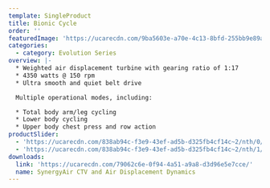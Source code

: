 ```yaml
---
template: SingleProduct
title: Bionic Cycle
order: ''
featuredImage: 'https://ucarecdn.com/9ba5603e-a70e-4c13-8bfd-255bb9e89abd/'
categories:
  - category: Evolution Series
overview: |-
  * Weighted air displacement turbine with gearing ratio of 1:17
  * 4350 watts @ 150 rpm
  * Ultra smooth and quiet belt drive

  Multiple operational modes, including:

  * Total body arm/leg cycling
  * Lower body cycling
  * Upper body chest press and row action
productSlider:
  - 'https://ucarecdn.com/838ab94c-f3e9-43ef-ad5b-d325fb4cf14c~2/nth/0/'
  - 'https://ucarecdn.com/838ab94c-f3e9-43ef-ad5b-d325fb4cf14c~2/nth/1/'
downloads:
  link: 'https://ucarecdn.com/79062c6e-0f94-4a51-a9a8-d3d96e5e7cce/'
  name: SynergyAir CTV and Air Displacement Dynamics
---
```

